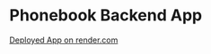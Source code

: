 # Phonebook Backend App
[Deployed App on render.com](https://phonebook-0i6z.onrender.com/api/persons)